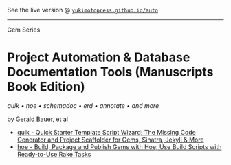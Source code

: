 See the live version @ [`yukimotopress.github.io/auto`](http://yukimotopress.github.io/auto)

---

Gem Series

# Project Automation & Database Documentation Tools (Manuscripts Book Edition)

_quik • hoe • schemadoc • erd • annotate • and more_


by [Gerald Bauer](https://github.com/geraldb), et al

- [quik - Quick Starter Template Script Wizard; The Missing Code Generator and Project Scaffolder for Gems, Sinatra, Jekyll & More](quik.md)
- [hoe - Build, Package and Publish Gems with Hoe; Use Build Scripts with Ready-to-Use Rake Tasks](hoe.md)
